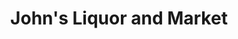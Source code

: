 ---
title: "John's Liquor and Market"
url: /mission-hills/johns-liquor-and-market/
shop: Spirituosen
---